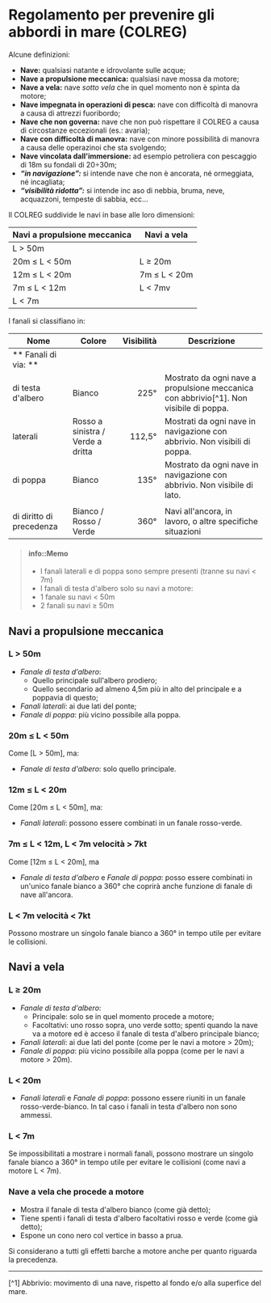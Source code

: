 # Regolamento per prevenire gli abbordi in mare (COLREG)

Alcune definizioni:
* **Nave:** qualsiasi natante e idrovolante sulle acque;
* **Nave a propulsione meccanica:** qualsiasi nave mossa da motore;
* **Nave a vela:** nave *sotto vela* che in quel momento non è spinta da motore;
* **Nave impegnata in operazioni di pesca:** nave con difficoltà di manovra a causa di attrezzi fuoribordo;
* **Nave che non governa:** nave che non può rispettare il COLREG a causa di circostanze eccezionali (es.: avaria);
* **Nave con difficoltà di manovra:** nave con minore possibilità di manovra a causa delle operazinoi che sta svolgendo;
* **Nave vincolata dall'immersione:** ad esempio petroliera con pescaggio di 18m su fondali di 20&divide;30m;
* ***&ldquo;in navigazione&rdquo;:*** si intende nave che non è ancorata, né ormeggiata, né incagliata;
* ***&ldquo;visibilità ridotta&rdquo;:*** si intende inc aso di nebbia, bruma, neve, acquazzoni, tempeste di sabbia, ecc...

Il COLREG suddivide le navi in base alle loro dimensioni:

| Navi a propulsione meccanica | Navi a vela |
| --- | --- |
| L &gt; 50m          |                    |
| 20m &le; L &lt; 50m | L &ge; 20m         |
| 12m &le; L &lt; 20m | 7m &le; L &lt; 20m |
| 7m &le; L &lt; 12m  | L &lt; 7mv         |
| L &lt; 7m           | &nbsp;             |


I fanali si classifiano in:
 
| Nome              | Colore | Visibilità | Descrizione |
| --- | --- | --: | --- |
| ** Fanali di via: ** | | | |
| di testa d'albero | Bianco | 225° | Mostrato da ogni nave a propulsione meccanica con abbrivio[^1]. Non visibile di poppa. |
| laterali          | Rosso a sinistra / Verde a dritta | 112,5° | Mostrati da ogni nave in navigazione con abbrivio. Non visibili di poppa. |
| di poppa          | Bianco | 135° | Mostrato da ogni nave in navigazione con abbrivio. Non visibile di lato. |
| |  |  |  |
| di diritto di precedenza | Bianco / Rosso / Verde | 360° | Navi all'ancora, in lavoro, o altre specifiche situazioni |

> #### info::Memo
> * I fanali laterali e di poppa sono sempre presenti (tranne su navi &lt; 7m)
> * I fanali di testa d'albero solo su navi a motore:
>  * 1 fanale su navi &lt; 50m
>  * 2 fanali su navi &ge; 50m

## Navi a propulsione meccanica

### L &gt; 50m
* *Fanale di testa d'albero*:
    * Quello principale sull'albero prodiero;
    * Quello secondario ad almeno 4,5m più in alto del principale e a poppavia di questo;
* *Fanali laterali*: ai due lati del ponte;
* *Fanale di poppa*: più vicino possibile alla poppa.

### 20m &le; L &lt; 50m
Come [L &gt; 50m], ma:
* *Fanale di testa d'albero*: solo quello principale.

### 12m &le; L &lt; 20m
Come [20m &le; L &lt; 50m], ma:
* *Fanali laterali*: possono essere combinati in un fanale rosso-verde.

### 7m &le; L &lt; 12m, L &lt; 7m velocità &gt; 7kt
Come [12m &le; L &lt; 20m], ma
* *Fanale di testa d'albero* e *Fanale di poppa*: posso essere combinati in un'unico fanale bianco a 360° che coprirà
    anche funzione di fanale di nave all'ancora.

### L &lt; 7m velocità &lt; 7kt
Possono mostrare un singolo fanale bianco a 360° in tempo utile per evitare le collisioni.


## Navi a vela

### L &ge; 20m 
* *Fanale di testa d'albero*:
    * Principale: solo se in quel momento procede a motore;
    * Facoltativi: uno rosso sopra, uno verde sotto; spenti quando la nave va a motore ed è acceso il fanale
        di testa d'albero principale bianco;
* *Fanali laterali*: ai due lati del ponte (come per le navi a motore &gt; 20m);
* *Fanale di poppa*: più vicino possibile alla poppa (come per le navi a motore &gt; 20m).

### L &lt; 20m
* *Fanali laterali* e *Fanale di poppa*: possono essere riuniti in un fanale rosso-verde-bianco.
    In tal caso i fanali in testa d'albero non sono ammessi.
    
### L &lt; 7m
Se impossibilitati a mostrare i normali fanali, possono mostrare un singolo fanale bianco a 360° in tempo utile
per evitare le collisioni (come navi a motore L &lt; 7m).


### Nave a vela che procede a motore
* Mostra il fanale di testa d'albero bianco (come già detto);
* Tiene spenti i fanali di testa d'albero facoltativi rosso e verde (come già detto);
* Espone un cono nero col vertice in basso a prua.

Si considerano a tutti gli effetti barche a motore anche per quanto riguarda la precedenza.


--- 

[^1] Abbrivio: movimento di una nave, rispetto al fondo e/o alla superfice del mare.


